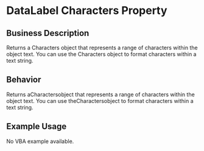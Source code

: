 # DataLabel Characters Property

## Business Description
Returns a Characters object that represents a range of characters within the object text. You can use the Characters object to format characters within a text string.

## Behavior
Returns aCharactersobject that represents a range of characters within the object text. You can use theCharactersobject to format characters within a text string.

## Example Usage
No VBA example available.